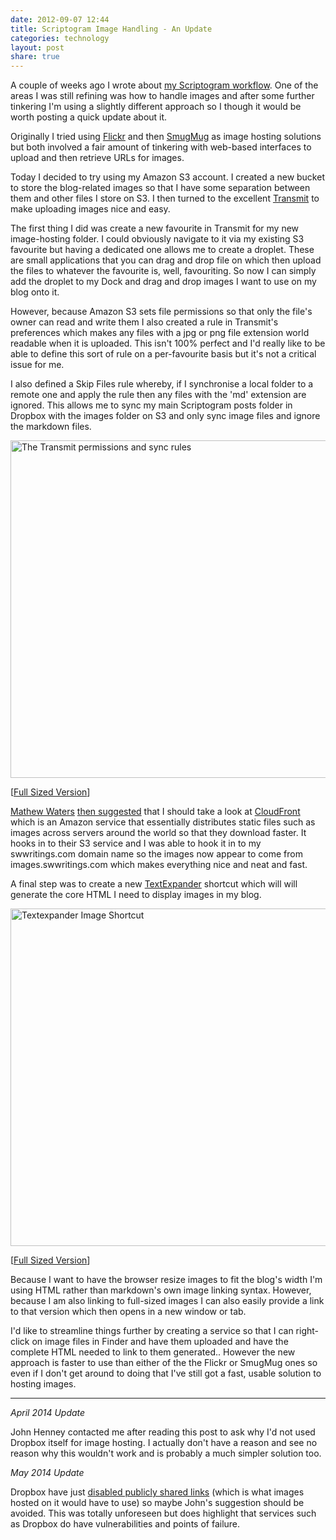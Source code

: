 ```yaml
---
date: 2012-09-07 12:44
title: Scriptogram Image Handling - An Update
categories: technology
layout: post
share: true
---
```


A couple of weeks ago I wrote about [my Scriptogram workflow](http://swwritings.com/post/2012-08-23-scriptogram). One of the areas I was still refining was how to handle images and after some further tinkering I'm using a slightly different approach so I though it would be worth posting a quick update about it.

Originally I tried using [Flickr](http://www.flickr.com) and then [SmugMug](http://www.smugmug.com) as image hosting solutions but both involved a fair amount of tinkering with web-based interfaces to upload and then retrieve URLs for images.

Today I decided to try using my Amazon S3 account. I created a new bucket to store the blog-related images so that I have some separation between them and other files I store on S3. I then turned to the excellent [Transmit](http://www.panic.com/transmit/) to make uploading images nice and easy.

The first thing I did was create a new favourite in Transmit for my new image-hosting folder. I could obviously navigate to it via my existing S3 favourite but having a dedicated one allows me to create a droplet. These are small applications that you can drag and drop file on which then upload the files to whatever the favourite is, well, favouriting. So now I can simply add the droplet to my Dock and drag and drop images I want to use on my blog onto it.

However, because Amazon S3 sets file permissions so that only the file's owner can read and write them I also created a rule in Transmit's preferences which makes any files with a jpg or png file extension world readable when it is uploaded. This isn't 100% perfect and I'd really like to be able to define this sort of rule on a per-favourite basis but it's not a critical issue for me.

I also defined a Skip Files rule whereby, if I synchronise a local folder to a remote one and apply the rule then any files with the 'md' extension are ignored. This allows me to sync my main Scriptogram posts folder in Dropbox with the images folder on S3 and only sync image files and ignore the markdown files.

<img src="http://images.swwritings.com/2012-09-07-scriptogram-image-update-01.png" alt="The Transmit permissions and sync rules" width="540" />

[<a href="http://images.swwritings.com/2012-09-07-scriptogram-image-update-01.png" target="_blank">Full Sized Version</a>]

[Mathew Waters](http://twitter.com/mathew_waters) [then suggested](https://twitter.com/mathew_waters/statuses/244059758028529664) that I should take a look at [CloudFront](http://aws.amazon.com/cloudfront/) which is an Amazon service that essentially distributes static files such as images across servers around the world so that they download faster. It hooks in to their S3 service and I was able to hook it in to my swwritings.com domain name so the images now appear to come from images.swwritings.com which makes everything nice and neat and fast.

A final step was to create a new [TextExpander](http://smilesoftware.com/TextExpander/) shortcut which will will generate the core HTML I need to display images in my blog.

<img src="http://images.swwritings.com/2012-09-07-scriptogram-image-update-02.png" alt="Textexpander Image Shortcut" width="540" />

[<a href="http://images.swwritings.com/2012-09-07-scriptogram-image-update-02.png" target="_blank">Full Sized Version</a>]

Because I want to have the browser resize images to fit the blog's width I'm using HTML rather than markdown's own image linking syntax. However, because I am also linking to full-sized images I can also easily provide a link to that version which then opens in a new window or tab.

I'd like to streamline things further by creating a service so that I can right-click on image files in Finder and have them uploaded and have the complete HTML needed to link to them generated.. However the new approach is faster to use than either of the the Flickr or SmugMug ones so even if I don't get around to doing that I've still got a fast, usable solution to hosting images.

---

*April 2014 Update*

John Henney contacted me after reading this post to ask why I'd not used Dropbox itself for image hosting. I actually don't have a reason and see no reason why this wouldn't work and is probably a much simpler solution too.

*May 2014 Update*

Dropbox have just [disabled publicly shared links](http://www.bbc.co.uk/news/technology-27285786) (which is what images hosted on it would have to use) so maybe John's suggestion should be avoided. This was totally unforeseen but does highlight that services such as Dropbox do have vulnerabilities and points of failure.
